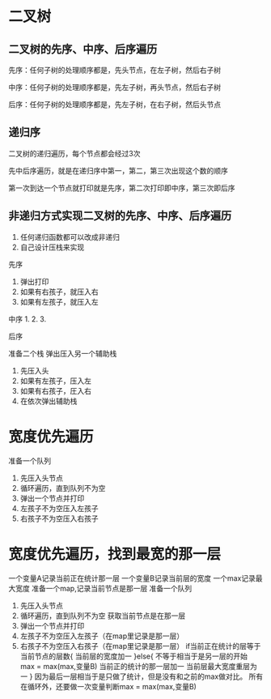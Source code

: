 # 二叉树

## 二叉树的先序、中序、后序遍历

先序：任何子树的处理顺序都是，先头节点，在左子树，然后右子树

中序：任何子树的处理顺序都是，先左子树，再头节点，然后右子树

后序：任何子树的处理顺序都是，先左子树，在右子树，然后头节点

## 递归序

二叉树的递归遍历，每个节点都会经过3次

先中后序遍历，就是在递归序中第一，第二，第三次出现这个数的顺序

第一次到达一个节点就打印就是先序，第二次打印即中序，第三次即后序


## 非递归方式实现二叉树的先序、中序、后序遍历

1. 任何递归函数都可以改成非递归 
2. 自己设计压栈来实现



先序 
 
1. 弹出打印
2. 如果有右孩子，就压入右
3. 如果有左孩子，就压入左


中序
1. 
2. 
3. 


后序

准备二个栈
弹出压入另一个辅助栈
1. 先压入头
2. 如果有左孩子，压入左
3. 如果有右孩子，圧入右
4. 在依次弹出辅助栈









# 宽度优先遍历

准备一个队列
1. 先压入头节点
2. 循环遍历，直到队列不为空 
2. 弹出一个节点并打印
3. 左孩子不为空压入左孩子
4. 右孩子不为空压入右孩子


# 宽度优先遍历，找到最宽的那一层

一个变量A记录当前正在统计那一层
一个变量B记录当前层的宽度
一个max记录最大宽度
准备一个map,记录当前节点是那一层
准备一个队列
1. 先压入头节点
2. 循环遍历，直到队列不为空 
获取当前节点是在那一层
2. 弹出一个节点并打印
3. 左孩子不为空压入左孩子（在map里记录是那一层）
4. 右孩子不为空压入右孩子（在map里记录是那一层）
if当前正在统计的层等于当前节点的层数{
    当前层的宽度加一
}else{
    不等于相当于是另一层的开始
    max = max(max,变量B)
    当前正的统计的那一层加一
    当前层最大宽度重层为一
}
因为最后一层相当于是只做了统计，但是没有和之前的max做对比。
所有在循环外，还要做一次变量判断max = max(max,变量B)


